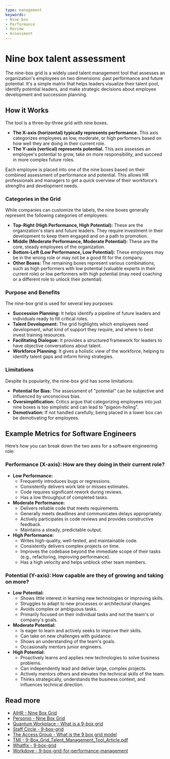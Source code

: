 ```yaml
---
type: management
keywords:
- Nine box
- Performance
- Review
- Assessment
---
```

# Nine box talent assessment

The nine-box grid is a widely used talent management tool that assesses an organization's employees on two dimensions: past performance and future potential. It's a simple matrix that helps leaders visualize their talent pool, identify potential leaders, and make strategic decisions about employee development and succession planning.

## How it Works

The tool is a three-by-three grid with nine boxes.

*   **The X-axis (horizontal) typically represents performance.** This axis categorizes employees as low, moderate, or high performers based on how well they are doing in their current role.
*   **The Y-axis (vertical) represents potential.** This axis assesses an employee's potential to grow, take on more responsibility, and succeed in more complex future roles.

Each employee is placed into one of the nine boxes based on their combined assessment of performance and potential. This allows HR professionals and managers to get a quick overview of their workforce's strengths and development needs.

### Categories in the Grid

While companies can customize the labels, the nine boxes generally represent the following categories of employees:

*   **Top-Right (High Performance, High Potential):** These are the organization's stars and future leaders. They require investment in their development to keep them engaged and on a path to promotion.
*   **Middle (Moderate Performance, Moderate Potential):** These are the core, steady employees of the organization.
*   **Bottom-Left (Low Performance, Low Potential):** These employees may be in the wrong role or may not be a good fit for the company.
*   **Other Boxes:** The remaining boxes represent various combinations, such as high performers with low potential (valuable experts in their current role) or low performers with high potential (may need coaching or a different role to unlock their potential).

### Purpose and Benefits

The nine-box grid is used for several key purposes:

*   **Succession Planning:** It helps identify a pipeline of future leaders and individuals ready to fill critical roles.
*   **Talent Development:** The grid highlights which employees need development, what kind of support they require, and where to best invest training resources.
*   **Facilitating Dialogue:** It provides a structured framework for leaders to have objective conversations about talent.
*   **Workforce Planning:** It gives a holistic view of the workforce, helping to identify talent gaps and inform hiring strategies.

### Limitations

Despite its popularity, the nine-box grid has some limitations:

*   **Potential for Bias:** The assessment of "potential" can be subjective and influenced by unconscious bias.
*   **Oversimplification:** Critics argue that categorizing employees into just nine boxes is too simplistic and can lead to "pigeon-holing".
*   **Demotivation:** If not handled carefully, being placed in a lower box can be demotivating for employees.

## Example Metrics for Software Engineers

Here’s how you can break down the two axes for a software engineering role:

### Performance (X-axis): How are they doing in their current role?

*   **Low Performance:**
    *   Frequently introduces bugs or regressions.
    *   Consistently delivers work late or misses estimates.
    *   Code requires significant rework during reviews.
    *   Has a low throughput of completed tasks.
*   **Moderate Performance:**
    *   Delivers reliable code that meets requirements.
    *   Generally meets deadlines and communicates delays appropriately.
    *   Actively participates in code reviews and provides constructive feedback.
    *   Maintains a steady, predictable output.
*   **High Performance:**
    *   Writes high-quality, well-tested, and maintainable code.
    *   Consistently delivers complex projects on time.
    *   Improves the codebase beyond the immediate scope of their tasks (e.g., refactoring, improving performance).
    *   Has a high velocity and helps unblock other team members.

### Potential (Y-axis): How capable are they of growing and taking on more?

*   **Low Potential:**
    *   Shows little interest in learning new technologies or improving skills.
    *   Struggles to adapt to new processes or architectural changes.
    *   Avoids complex or ambiguous tasks.
    *   Primarily focused on their individual tasks and not the team's or company's goals.
*   **Moderate Potential:**
    *   Is eager to learn and actively seeks to improve their skills.
    *   Can take on new challenges with guidance.
    *   Shows an understanding of the team's goals.
    *   Occasionally mentors junior engineers.
*   **High Potential:**
    *   Proactively learns and applies new technologies to solve business problems.
    *   Can independently lead and deliver large, complex projects.
    *   Actively mentors others and elevates the technical skills of the team.
    *   Thinks strategically, understands the business context, and influences technical direction.

## Read more

*   [AIHR - Nine Box Grid](httpss://www.aihr.com/blog/nine-box-grid/)
*   [Personio - Nine Box Grid](https://www.personio.com/hr-lexicon/nine-box-grid/)
*   [Quantum Workplace - What is a 9-box grid](https://www.quantumworkplace.com/future-of-work/what-is-a-9-box-grid-and-how-to-use-it)
*   [Staff Circle - 9-box-grid](https://www.staffcircle.com/blog/9-box-grid/)
*   [The Access Group - What is the 9 box grid model](https://www.theaccessgroup.com/en-gb/blog/hcm-what-is-the-9-box-grid-model/)
*   [TMI - 9-Box_Grid_Talent_Management_Tool_Article.pdf](https://www.tmi.org/sites/default/files/2020-01/TMI_9-Box_Grid_Talent_Management_Tool_Article.pdf)
*   [Whatfix - 9-box-grid](https://whatfix.com/blog/9-box-grid/)
*   [Workdove - 9-box-grid-for-performance-management](https://workdove.com/9-box-grid-for-performance-management/)
